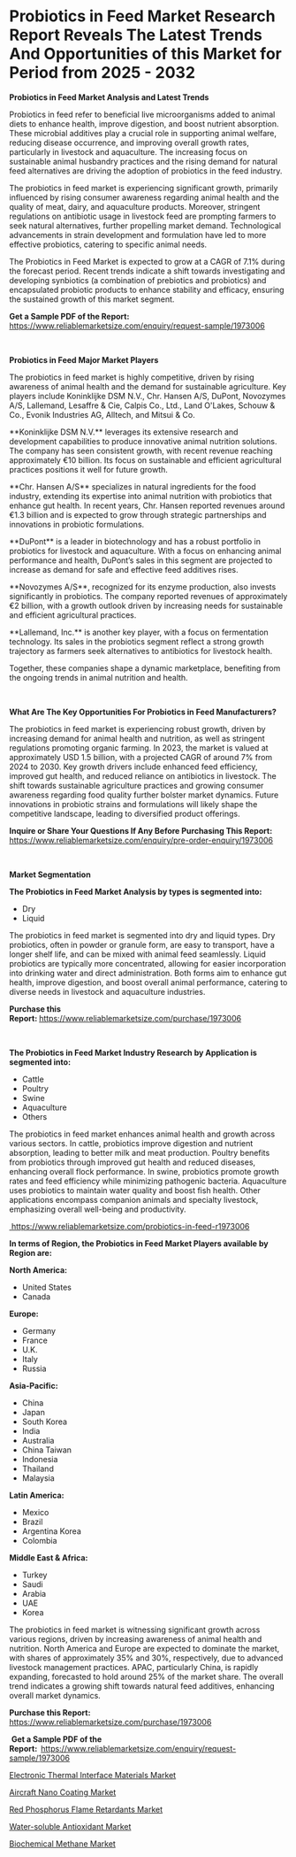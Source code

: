 <p><h1>Probiotics in Feed Market Research Report Reveals The Latest Trends And Opportunities of this Market for Period from 2025 - 2032</h1></p><p><strong>Probiotics in Feed Market Analysis and Latest Trends</strong></p>
<p><p>Probiotics in feed refer to beneficial live microorganisms added to animal diets to enhance health, improve digestion, and boost nutrient absorption. These microbial additives play a crucial role in supporting animal welfare, reducing disease occurrence, and improving overall growth rates, particularly in livestock and aquaculture. The increasing focus on sustainable animal husbandry practices and the rising demand for natural feed alternatives are driving the adoption of probiotics in the feed industry.</p><p>The probiotics in feed market is experiencing significant growth, primarily influenced by rising consumer awareness regarding animal health and the quality of meat, dairy, and aquaculture products. Moreover, stringent regulations on antibiotic usage in livestock feed are prompting farmers to seek natural alternatives, further propelling market demand. Technological advancements in strain development and formulation have led to more effective probiotics, catering to specific animal needs.</p><p>The Probiotics in Feed Market is expected to grow at a CAGR of 7.1% during the forecast period. Recent trends indicate a shift towards investigating and developing synbiotics (a combination of prebiotics and probiotics) and encapsulated probiotic products to enhance stability and efficacy, ensuring the sustained growth of this market segment.</p></p>
<p><strong>Get a Sample PDF of the Report:&nbsp;</strong> <a href="https://www.reliablemarketsize.com/enquiry/request-sample/1973006?utm_campaign=1999&utm_medium=2&utm_source=Github&utm_content=ia&utm_term=03042025&utm_id=probiotics-in-feed">https://www.reliablemarketsize.com/enquiry/request-sample/1973006</a></p>
<p>&nbsp;</p>
<p><strong>Probiotics in Feed Major Market Players</strong></p>
<p><p>The probiotics in feed market is highly competitive, driven by rising awareness of animal health and the demand for sustainable agriculture. Key players include Koninklijke DSM N.V., Chr. Hansen A/S, DuPont, Novozymes A/S, Lallemand, Lesaffre & Cie, Calpis Co., Ltd., Land O'Lakes, Schouw & Co., Evonik Industries AG, Alltech, and Mitsui & Co.</p><p>**Koninklijke DSM N.V.** leverages its extensive research and development capabilities to produce innovative animal nutrition solutions. The company has seen consistent growth, with recent revenue reaching approximately €10 billion. Its focus on sustainable and efficient agricultural practices positions it well for future growth.</p><p>**Chr. Hansen A/S** specializes in natural ingredients for the food industry, extending its expertise into animal nutrition with probiotics that enhance gut health. In recent years, Chr. Hansen reported revenues around €1.3 billion and is expected to grow through strategic partnerships and innovations in probiotic formulations.</p><p>**DuPont** is a leader in biotechnology and has a robust portfolio in probiotics for livestock and aquaculture. With a focus on enhancing animal performance and health, DuPont’s sales in this segment are projected to increase as demand for safe and effective feed additives rises.</p><p>**Novozymes A/S**, recognized for its enzyme production, also invests significantly in probiotics. The company reported revenues of approximately €2 billion, with a growth outlook driven by increasing needs for sustainable and efficient agricultural practices.</p><p>**Lallemand, Inc.** is another key player, with a focus on fermentation technology. Its sales in the probiotics segment reflect a strong growth trajectory as farmers seek alternatives to antibiotics for livestock health. </p><p>Together, these companies shape a dynamic marketplace, benefiting from the ongoing trends in animal nutrition and health.</p></p>
<p>&nbsp;</p>
<p><strong>What Are The Key Opportunities For Probiotics in Feed Manufacturers?</strong></p>
<p><p>The probiotics in feed market is experiencing robust growth, driven by increasing demand for animal health and nutrition, as well as stringent regulations promoting organic farming. In 2023, the market is valued at approximately USD 1.5 billion, with a projected CAGR of around 7% from 2024 to 2030. Key growth drivers include enhanced feed efficiency, improved gut health, and reduced reliance on antibiotics in livestock. The shift towards sustainable agriculture practices and growing consumer awareness regarding food quality further bolster market dynamics. Future innovations in probiotic strains and formulations will likely shape the competitive landscape, leading to diversified product offerings.</p></p>
<p><strong>Inquire or Share Your Questions If Any Before Purchasing This Report:</strong> <a href="https://www.reliablemarketsize.com/enquiry/pre-order-enquiry/1973006?utm_campaign=1999&utm_medium=2&utm_source=Github&utm_content=ia&utm_term=03042025&utm_id=probiotics-in-feed">https://www.reliablemarketsize.com/enquiry/pre-order-enquiry/1973006</a></p>
<p>&nbsp;</p>
<p><strong>Market Segmentation</strong></p>
<p><strong>The Probiotics in Feed Market Analysis by types is segmented into:</strong></p>
<p><ul><li>Dry</li><li>Liquid</li></ul></p>
<p><p>The probiotics in feed market is segmented into dry and liquid types. Dry probiotics, often in powder or granule form, are easy to transport, have a longer shelf life, and can be mixed with animal feed seamlessly. Liquid probiotics are typically more concentrated, allowing for easier incorporation into drinking water and direct administration. Both forms aim to enhance gut health, improve digestion, and boost overall animal performance, catering to diverse needs in livestock and aquaculture industries.</p></p>
<p><strong>Purchase this Report:&nbsp;</strong><a href="https://www.reliablemarketsize.com/purchase/1973006?utm_campaign=1999&utm_medium=2&utm_source=Github&utm_content=ia&utm_term=03042025&utm_id=probiotics-in-feed">https://www.reliablemarketsize.com/purchase/1973006</a></p>
<p>&nbsp;</p>
<p><strong>The Probiotics in Feed Market Industry Research by Application is segmented into:</strong></p>
<p><ul><li>Cattle</li><li>Poultry</li><li>Swine</li><li>Aquaculture</li><li>Others</li></ul></p>
<p><p>The probiotics in feed market enhances animal health and growth across various sectors. In cattle, probiotics improve digestion and nutrient absorption, leading to better milk and meat production. Poultry benefits from probiotics through improved gut health and reduced diseases, enhancing overall flock performance. In swine, probiotics promote growth rates and feed efficiency while minimizing pathogenic bacteria. Aquaculture uses probiotics to maintain water quality and boost fish health. Other applications encompass companion animals and specialty livestock, emphasizing overall well-being and productivity.</p></p>
<p><a href="https://www.reliablemarketsize.com/probiotics-in-feed-r1973006?utm_campaign=1999&utm_medium=2&utm_source=Github&utm_content=ia&utm_term=03042025&utm_id=probiotics-in-feed">&nbsp;https://www.reliablemarketsize.com/probiotics-in-feed-r1973006</a></p>
<p><strong>In terms of Region, the Probiotics in Feed Market Players available by Region are:</strong></p>
<p>
    <p> <strong> North America: </strong>
        <ul>
            <li>United States</li>
            <li>Canada</li>
        </ul>
        </p> 
    <p> <strong> Europe: </strong>
        <ul>
            <li>Germany</li>
            <li>France</li>
            <li>U.K.</li>
            <li>Italy</li>
            <li>Russia</li>
        </ul>
        </p> 
    <p> <strong> Asia-Pacific: </strong>
        <ul>
            <li>China</li>
            <li>Japan</li>
            <li>South Korea</li>
            <li>India</li>
            <li>Australia</li>
            <li>China Taiwan</li>
            <li>Indonesia</li>
            <li>Thailand</li>
            <li>Malaysia</li>
        </ul>
        </p> 
    <p> <strong> Latin America: </strong>
        <ul>
            <li>Mexico</li>
            <li>Brazil</li>
            <li>Argentina Korea</li>
            <li>Colombia</li>
        </ul>
        </p> 
    <p> <strong> Middle East & Africa: </strong>
        <ul>
            <li>Turkey</li>
            <li>Saudi</li>
            <li>Arabia</li>
            <li>UAE</li>
            <li>Korea</li>
        </ul>
    </p>
    </p>
<p><p>The probiotics in feed market is witnessing significant growth across various regions, driven by increasing awareness of animal health and nutrition. North America and Europe are expected to dominate the market, with shares of approximately 35% and 30%, respectively, due to advanced livestock management practices. APAC, particularly China, is rapidly expanding, forecasted to hold around 25% of the market share. The overall trend indicates a growing shift towards natural feed additives, enhancing overall market dynamics.</p></p>
<p><strong>Purchase this Report: </strong><a href="https://www.reliablemarketsize.com/purchase/1973006?utm_campaign=1999&utm_medium=2&utm_source=Github&utm_content=ia&utm_term=03042025&utm_id=probiotics-in-feed">https://www.reliablemarketsize.com/purchase/1973006</a></p>
<p>&nbsp;<strong>Get a Sample PDF of the Report:&nbsp;&nbsp;</strong><a href="https://www.reliablemarketsize.com/enquiry/request-sample/1973006?utm_campaign=1999&utm_medium=2&utm_source=Github&utm_content=ia&utm_term=03042025&utm_id=probiotics-in-feed">https://www.reliablemarketsize.com/enquiry/request-sample/1973006</a></p>
<p><strong></strong></p>
<p><p><a href="https://github.com/gackesaizaze/Market-Research-Report-List-1/blob/main/electronic-thermal-interface-materials-market.md?utm_campaign=1999&utm_medium=2&utm_source=Github&utm_content=ia&utm_term=03042025&utm_id=probiotics-in-feed">Electronic Thermal Interface Materials Market</a></p><p><a href="https://github.com/keolalelekr8/Market-Research-Report-List-1/blob/main/aircraft-nano-coating-market.md?utm_campaign=1999&utm_medium=2&utm_source=Github&utm_content=ia&utm_term=03042025&utm_id=probiotics-in-feed">Aircraft Nano Coating Market</a></p><p><a href="https://github.com/Mayankdeswa/Market-Research-Report-List-1/blob/main/red-phosphorus-flame-retardants-market.md?utm_campaign=1999&utm_medium=2&utm_source=Github&utm_content=ia&utm_term=03042025&utm_id=probiotics-in-feed">Red Phosphorus Flame Retardants Market</a></p><p><a href="https://github.com/neilycalanww/Market-Research-Report-List-1/blob/main/water-soluble-antioxidant-market.md?utm_campaign=1999&utm_medium=2&utm_source=Github&utm_content=ia&utm_term=03042025&utm_id=probiotics-in-feed">Water-soluble Antioxidant Market</a></p><p><a href="https://github.com/izetajhazuga/Market-Research-Report-List-1/blob/main/biochemical-methane-market.md?utm_campaign=1999&utm_medium=2&utm_source=Github&utm_content=ia&utm_term=03042025&utm_id=probiotics-in-feed">Biochemical Methane Market</a></p></p>
